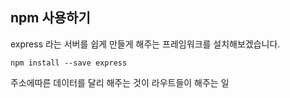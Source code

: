 ## npm 사용하기
express 라는 서버를 쉽게 만들게 해주는 프레임워크를 설치해보겠습니다.
    
    npm install --save express
    
주소에따른 데이터를 달리 해주는 것이 라우트들이 해주는 일
